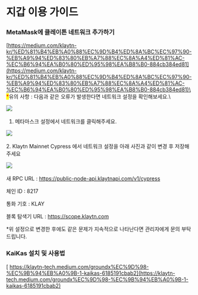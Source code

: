 # 지갑 이용 가이드

### MetaMask에 클레이튼 네트워크 추가하기

[https://medium.com/klaytn-kr/%ED%81%B4%EB%A0%88%EC%9D%B4%ED%8A%BC%EC%97%90-%EB%A9%94%ED%83%80%EB%A7%88%EC%8A%A4%ED%81%AC-%EC%B6%94%EA%B0%80%ED%95%98%EA%B8%B0-884cb384ed81](https://medium.com/klaytn-kr/%ED%81%B4%EB%A0%88%EC%9D%B4%ED%8A%BC%EC%97%90-%EB%A9%94%ED%83%80%EB%A7%88%EC%8A%A4%ED%81%AC-%EC%B6%94%EA%B0%80%ED%95%98%EA%B8%B0-884cb384ed81)\
\
<mark style="color:red;">\*</mark>유의 사항 : 다음과 같은 오류가 발생한다면 네트워크 설정을 확인해보세요.\


![](../.gitbook/assets/메마지갑1.png)

1. 메타마스크 설정에서 네트워크를 클릭해주세요.&#x20;

![](../.gitbook/assets/메마지갑2.png)

2\. Klaytn Mainnet Cypress 에서 네트워크 설정을 아래 사진과 같이 변경 후 저장해주세요&#x20;

![](../.gitbook/assets/메마지갑3.png)

새 RPC URL : https://public-node-api.klaytnapi.com/v1/cypress

체인 ID : 8217

통화 기호 : KLAY

블록 탐색기 URL : https://scope.klaytn.com

\*위 설정으로 변경한 후에도 같은 문제가 지속적으로 나타난다면 관리자에게 문의 부탁드립니다.

### KaiKas 설치 및 사용법

[ https://klaytn-tech.medium.com/groundx%EC%9D%98-%EC%9B%94%EB%A0%9B-1-kaikas-6185191cbab2](https://klaytn-tech.medium.com/groundx%EC%9D%98-%EC%9B%94%EB%A0%9B-1-kaikas-6185191cbab2)
